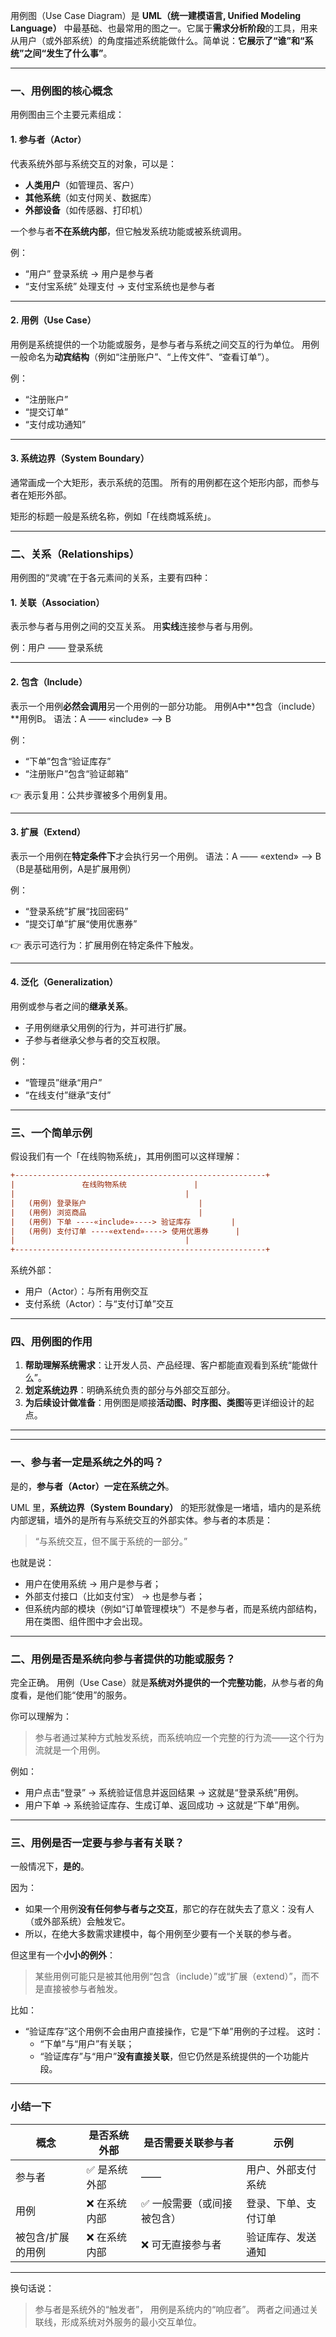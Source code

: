 用例图（Use Case Diagram）是 **UML（统一建模语言, Unified Modeling Language）** 中最基础、也最常用的图之一。它属于**需求分析阶段**的工具，用来从用户（或外部系统）的角度描述系统能做什么。简单说：**它展示了“谁”和“系统”之间“发生了什么事”**。

------

### 一、用例图的核心概念

用例图由三个主要元素组成：

#### 1. **参与者（Actor）**

代表系统外部与系统交互的对象，可以是：

- **人类用户**（如管理员、客户）
- **其他系统**（如支付网关、数据库）
- **外部设备**（如传感器、打印机）

一个参与者**不在系统内部**，但它触发系统功能或被系统调用。

例：

- “用户” 登录系统 → 用户是参与者
- “支付宝系统” 处理支付 → 支付宝系统也是参与者

------

#### 2. **用例（Use Case）**

用例是系统提供的一个功能或服务，是参与者与系统之间交互的行为单位。
 用例一般命名为**动宾结构**（例如“注册账户”、“上传文件”、“查看订单”）。

例：

- “注册账户”
- “提交订单”
- “支付成功通知”

------

#### 3. **系统边界（System Boundary）**

通常画成一个大矩形，表示系统的范围。
 所有的用例都在这个矩形内部，而参与者在矩形外部。

矩形的标题一般是系统名称，例如「在线商城系统」。

------

### 二、关系（Relationships）

用例图的“灵魂”在于各元素间的关系，主要有四种：

#### 1. **关联（Association）**

表示参与者与用例之间的交互关系。
 用**实线**连接参与者与用例。

例：用户 —— 登录系统

------

#### 2. **包含（Include）**

表示一个用例**必然会调用**另一个用例的一部分功能。
 用例A中**包含（include）**用例B。
 语法：A —— «include» ——> B

例：

- “下单”包含“验证库存”
- “注册账户”包含“验证邮箱”

👉 表示复用：公共步骤被多个用例复用。

------

#### 3. **扩展（Extend）**

表示一个用例在**特定条件下**才会执行另一个用例。
 语法：A —— «extend» ——> B
 （B是基础用例，A是扩展用例）

例：

- “登录系统”扩展“找回密码”
- “提交订单”扩展“使用优惠券”

👉 表示可选行为：扩展用例在特定条件下触发。

------

#### 4. **泛化（Generalization）**

用例或参与者之间的**继承关系**。

- 子用例继承父用例的行为，并可进行扩展。
- 子参与者继承父参与者的交互权限。

例：

- “管理员”继承“用户”
- “在线支付”继承“支付”

------

### 三、一个简单示例

假设我们有一个「在线购物系统」，其用例图可以这样理解：

```ini
+--------------------------------------------------------+
|               在线购物系统               |
|                                      |
|   (用例) 登录账户                         |
|   (用例) 浏览商品                         |
|   (用例) 下单 ----«include»----> 验证库存         |
|   (用例) 支付订单 ----«extend»----> 使用优惠券      |
|                                      |
+--------------------------------------------------------+
```

系统外部：

- 用户（Actor）：与所有用例交互
- 支付系统（Actor）：与“支付订单”交互

------

### 四、用例图的作用

1. **帮助理解系统需求**：让开发人员、产品经理、客户都能直观看到系统“能做什么”。
2. **划定系统边界**：明确系统负责的部分与外部交互部分。
3. **为后续设计做准备**：用例图是顺接**活动图、时序图、类图**等更详细设计的起点。



___

___

### 一、参与者一定是系统之外的吗？

是的，**参与者（Actor）一定在系统之外**。

UML 里，**系统边界（System Boundary）** 的矩形就像是一堵墙，墙内的是系统内部逻辑，墙外的是所有与系统交互的外部实体。参与者的本质是：

> “与系统交互，但不属于系统的一部分。”

也就是说：

- 用户在使用系统 → 用户是参与者；
- 外部支付接口（比如支付宝） → 也是参与者；
- 但系统内部的模块（例如“订单管理模块”）不是参与者，而是系统内部结构，用在类图、组件图中才会出现。

------

### 二、用例是否是系统向参与者提供的功能或服务？

完全正确。
 用例（Use Case）就是**系统对外提供的一个完整功能**，从参与者的角度看，是他们能“使用”的服务。

你可以理解为：

> 参与者通过某种方式触发系统，而系统响应一个完整的行为流——这个行为流就是一个用例。

例如：

- 用户点击“登录” → 系统验证信息并返回结果 → 这就是“登录系统”用例。
- 用户下单 → 系统验证库存、生成订单、返回成功 → 这就是“下单”用例。

------

### 三、用例是否一定要与参与者有关联？

一般情况下，**是的**。

因为：

- 如果一个用例**没有任何参与者与之交互**，那它的存在就失去了意义：没有人（或外部系统）会触发它。
- 所以，在绝大多数需求建模中，每个用例至少要有一个关联的参与者。

但这里有一个**小小的例外**：

> 某些用例可能只是被其他用例“包含（include）”或“扩展（extend）”，而不是直接被参与者触发。

比如：

- “验证库存”这个用例不会由用户直接操作，它是“下单”用例的子过程。
   这时：
  - “下单”与“用户”有关联；
  - “验证库存”与“用户”**没有直接关联**，但它仍然是系统提供的一个功能片段。

------

### 小结一下

| 概念              | 是否系统外部 | 是否需要关联参与者         | 示例                 |
| ----------------- | ------------ | -------------------------- | -------------------- |
| 参与者            | ✅ 是系统外部 | ——                         | 用户、外部支付系统   |
| 用例              | ❌ 在系统内部 | ✅ 一般需要（或间接被包含） | 登录、下单、支付订单 |
| 被包含/扩展的用例 | ❌ 在系统内部 | ❌ 可无直接参与者           | 验证库存、发送通知   |

------

换句话说：

> 参与者是系统外的“触发者”，
>  用例是系统内的“响应者”。
>  两者之间通过关联线，形成系统对外服务的最小交互单位。